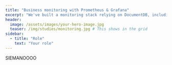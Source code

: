 ```yaml
---
title: "Business monitoring with Prometheus & Grafana"
excerpt: "We've built a monitoring stack relying on DocumentDB, including deployment, development of exporters, dashboards, alerting and reporting."
header:
  image: /assets/images/your-hero-image.jpg
  teaser: /img/studies/monitoring.jpg # This shows in the grid
sidebar:
  - title: "Role"
    text: "Your role"
---
```


SIEMANOOOO

